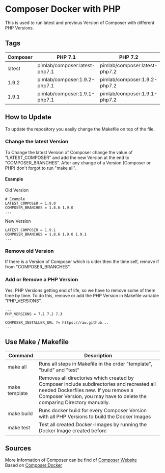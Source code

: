 # Composer Docker with PHP

This is used to run latest and previous Version of Composer with different PHP Versions.

## Tags

| Composer | PHP 7.1 | PHP 7.2 | PHP 7.3 | PHP 7.4 |
|----------|------------------------|------------------------|------------------------|------------------------|
| latest | pimlab/composer:latest-php7.1 | pimlab/composer:latest-php7.2 | pimlab/composer:latest-php7.3 | pimlab/composer:latest-php7.4 |
| 1.9.2 | pimlab/composer:1.9.2-php7.1 | pimlab/composer:1.9.2-php7.2 | pimlab/composer:1.9.2-php7.3 | pimlab/composer:1.9.2-php7.4 |
| 1.9.1 | pimlab/composer:1.9.1-php7.1 | pimlab/composer:1.9.1-php7.2 | pimlab/composer:1.9.1-php7.3 | pimlab/composer:1.9.1-php7.4 |

## How to Update

To update the repository you easily change the Makefile on top of the file.

### Change the latest Version

To Change the latest Version of Composer change the value of "LATEST_COMPOSER" and add the new Version
at the end to "COMPOSER_BRANCHES". After any change of a Version (Composer or PHP) don't forgot to
run "make all".

#### Example

Old Version
```
# Example
LATEST_COMPOSER = 1.9.0
COMPOSER_BRANCHES = 1.8.6 1.9.0
...
```
New Version
```
LATEST_COMPOSER = 1.9.1
COMPOSER_BRANCHES = 1.8.6 1.9.0 1.9.1
...
```

### Remove old Version

If there is a Version of Composer which is older then the time self, remove if from "COMPOSER_BRANCHES".

### Add or Remove a PHP Version

Yes, PHP Versions getting end of life, so we have to remove some of them time by time. To do this, remove or add the PHP Version
in Makefile variable "PHP_VERSIONS". 

```
...
PHP_VERSIONS = 7.1 7.2 7.3

COMPOSER_INSTALLER_URL ?= https://raw.github...
...
```

## Use Make / Makefile

| Command | Description |
|---------------|----------------------------------------------------------------------------------------------------------------------------------------------------------------------------------------------------------------|
| make all | Runs all steps in Makefile in the order "template", "build" and "test" |
| make template | Removes all directories which created by Composer include subdirectories and recreated all needed Dockerfiles new. If you remove a Composer Version, you may have to delete the comparing Directory manually.  |
| make build | Runs docker build for every Composer Version with all PHP Versions to build the Docker Images |
| make test | Test all created Docker-Images by running the Docker Image created before |

## Sources

More Information of Composer can be find of [Composer Website](https://getcomposer.org)  
Based on [Composer Docker](https://github.com/composer/docker)
